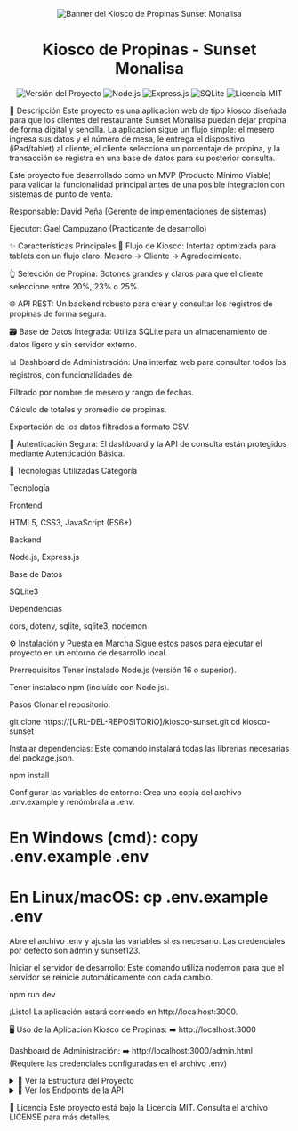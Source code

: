 <!-- Banner del Proyecto -->

<p align="center">
<img src="https://www.google.com/search?q=https://placehold.co/1200x400/1a202c/f4b860%3Ftext%3DKiosco%2520de%2520Propinas%26font%3Droboto" alt="Banner del Kiosco de Propinas Sunset Monalisa">
</p>

<h1 align="center">Kiosco de Propinas - Sunset Monalisa</h1>

<!-- Insignias (Badges) -->

<p align="center">
<img src="https://www.google.com/search?q=https://img.shields.io/badge/Versi%25C3%25B3n-1.0%2520(MVP)-blue.svg" alt="Versión del Proyecto">
<img src="https://www.google.com/search?q=https://img.shields.io/badge/Node.js-16%252B-339933.svg%3Flogo%3Dnode.js" alt="Node.js">
<img src="https://www.google.com/search?q=https://img.shields.io/badge/Express-4.x-000000.svg%3Flogo%3Dexpress" alt="Express.js">
<img src="https://www.google.com/search?q=https://img.shields.io/badge/SQLite-3-003B57.svg%3Flogo%3Dsqlite" alt="SQLite">
<img src="https://www.google.com/search?q=https://img.shields.io/badge/Licencia-MIT-yellow.svg" alt="Licencia MIT">
</p>

📝 Descripción
Este proyecto es una aplicación web de tipo kiosco diseñada para que los clientes del restaurante Sunset Monalisa puedan dejar propina de forma digital y sencilla. La aplicación sigue un flujo simple: el mesero ingresa sus datos y el número de mesa, le entrega el dispositivo (iPad/tablet) al cliente, el cliente selecciona un porcentaje de propina, y la transacción se registra en una base de datos para su posterior consulta.

Este proyecto fue desarrollado como un MVP (Producto Mínimo Viable) para validar la funcionalidad principal antes de una posible integración con sistemas de punto de venta.

Responsable: David Peña (Gerente de implementaciones de sistemas)

Ejecutor: Gael Campuzano (Practicante de desarrollo)

✨ Características Principales
📱 Flujo de Kiosco: Interfaz optimizada para tablets con un flujo claro: Mesero -> Cliente -> Agradecimiento.

👆 Selección de Propina: Botones grandes y claros para que el cliente seleccione entre 20%, 23% o 25%.

🌐 API REST: Un backend robusto para crear y consultar los registros de propinas de forma segura.

🗃️ Base de Datos Integrada: Utiliza SQLite para un almacenamiento de datos ligero y sin servidor externo.

📊 Dashboard de Administración: Una interfaz web para consultar todos los registros, con funcionalidades de:

Filtrado por nombre de mesero y rango de fechas.

Cálculo de totales y promedio de propinas.

Exportación de los datos filtrados a formato CSV.

🔐 Autenticación Segura: El dashboard y la API de consulta están protegidos mediante Autenticación Básica.

🚀 Tecnologías Utilizadas
Categoría

Tecnología

Frontend

HTML5, CSS3, JavaScript (ES6+)

Backend

Node.js, Express.js

Base de Datos

SQLite3

Dependencias

cors, dotenv, sqlite, sqlite3, nodemon

⚙️ Instalación y Puesta en Marcha
Sigue estos pasos para ejecutar el proyecto en un entorno de desarrollo local.

Prerrequisitos
Tener instalado Node.js (versión 16 o superior).

Tener instalado npm (incluido con Node.js).

Pasos
Clonar el repositorio:

git clone https://[URL-DEL-REPOSITORIO]/kiosco-sunset.git
cd kiosco-sunset

Instalar dependencias:
Este comando instalará todas las librerías necesarias del package.json.

npm install

Configurar las variables de entorno:
Crea una copia del archivo .env.example y renómbrala a .env.

# En Windows (cmd): copy .env.example .env
# En Linux/macOS: cp .env.example .env

Abre el archivo .env y ajusta las variables si es necesario. Las credenciales por defecto son admin y sunset123.

Iniciar el servidor de desarrollo:
Este comando utiliza nodemon para que el servidor se reinicie automáticamente con cada cambio.

npm run dev

¡Listo! La aplicación estará corriendo en http://localhost:3000.

🖥️ Uso de la Aplicación
Kiosco de Propinas:
➡️ http://localhost:3000

Dashboard de Administración:
➡️ http://localhost:3000/admin.html
(Requiere las credenciales configuradas en el archivo .env)

<details>
<summary>📁 Ver la Estructura del Proyecto</summary>

/
├── public/           # Archivos estáticos para el cliente (Kiosco y Admin)
│   ├── index.html    # Interfaz del kiosco
│   ├── style.css     # Estilos del kiosco
│   ├── app.js        # Lógica del kiosco
│   ├── admin.html    # Interfaz del dashboard
│   ├── admin.css     # Estilos del dashboard
│   └── admin.js      # Lógica del dashboard
├── data/             # Carpeta donde se crea la base de datos SQLite
├── .env              # (No versionado) Archivo de variables de entorno
├── .env.example      # Ejemplo de las variables de entorno requeridas
├── package.json      # Dependencias y scripts del proyecto
├── server.js         # Servidor principal (API y servicio de archivos estáticos)
└── README.md         # Esta documentación

</details>

<details>
<summary>📡 Ver los Endpoints de la API</summary>

POST /api/tips
Descripción: Crea un nuevo registro de propina.

Protección: Abierto (Público).

Cuerpo de la Petición (JSON):

{
  "table_number": "12",
  "waiter_name": "Gael",
  "tip_percentage": 20
}

GET /api/tips
Descripción: Obtiene los registros de propinas. Acepta parámetros de consulta para filtrar.

Protección: Autenticación Básica.

Parámetros de Consulta (Opcionales):

waiter: Filtra por nombre de mesero.

startDate: Filtra desde una fecha de inicio (formato YYYY-MM-DD).

endDate: Filtra hasta una fecha de fin (formato YYYY-MM-DD).

</details>

📄 Licencia
Este proyecto está bajo la Licencia MIT. Consulta el archivo LICENSE para más detalles.